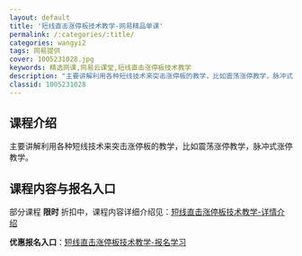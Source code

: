 ```yaml
---
layout: default
title: '短线直击涨停板技术教学-网易精品单课'
permalink: /:categories/:title/
categories: wangyi2
tags: 网易提供
cover: 1005231028.jpg
keywords: 精选网课,网易云课堂,短线直击涨停板技术教学
description: "主要讲解利用各种短线技术来突击涨停板的教学，比如震荡涨停教学，脉冲式涨停教学。短线直击涨停板技术教学"
classid: 1005231028
---
```


## 课程介绍

主要讲解利用各种短线技术来突击涨停板的教学，比如震荡涨停教学，脉冲式涨停教学。

## 课程内容与报名入口

部分课程 **限时** 折扣中，课程内容详细介绍见：[短线直击涨停板技术教学-详情介绍](https://study.163.com/course/introduction/1005231028.htm?share=1&shareId=1025206652&utm_campaign=share&utm_medium=iphoneShare&utm_source=&utm_u=1025206652)

**优惠报名入口**：[短线直击涨停板技术教学-报名学习](https://study.163.com/course/introduction/1005231028.htm?share=1&shareId=1025206652&utm_campaign=share&utm_medium=iphoneShare&utm_source=&utm_u=1025206652)

